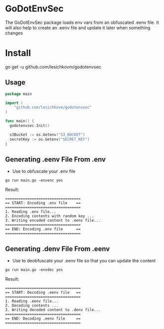 # GoDotEnvSec

The GoDotEnvSec package loads env vars from an obfuscated .eenv file. It will also help to create an .eenv file and update it later when something changes

# Install

go get -u github.com/lesichkovm/godotenvsec

## Usage

```go
package main

import (
    "github.com/lesichkovm/godotenvsec"
)

func main() {
  godotenvsec.Init()

  s3Bucket := os.Getenv("S3_BUCKET")
  secretKey := os.Getenv("SECRET_KEY")
}

```

## Generating .eenv File From .env

- Use to obfuscate your .env file

```
go run main.go -envenc yes
```

Result:
```
==================================
== START: Encoding .env file    ==
==================================
1. Reading .env file...
2. Encoding contents with random key ...
3. Writing encoded content to .eenv file...
==================================
== END: Encoding .env file      ==
==================================
```

## Generating .denv File From .eenv

- Use to deobfuscate your .eenv file so that you can update the content

```
go run main.go -envdec yes
```

Result:
```
==================================
== START: Decoding .eenv file   ==
==================================
1. Reading .eenv file...
2. Decoding contents ...
3. Writing decoded content to .denv file...
==================================
== END: Decoding .eenv file     ==
==================================
```
